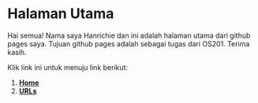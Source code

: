 # Halaman Utama
Hai semua! Nama saya Hanrichie dan ini adalah halaman utama dari github pages saya.
Tujuan github pages adalah sebagai tugas dari OS201.
Terima kasih.

Klik link ini untuk menuju link berikut:
1. [**Home**](https://hanrichie.github.io/os201/)
2. [**URLs**](https://hanrichie.github.io/os201/URLs)
